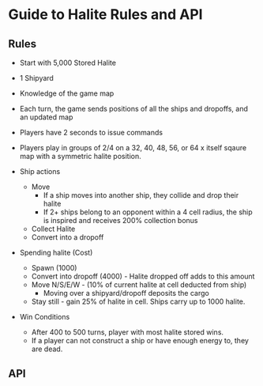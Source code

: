 # Guide to Halite Rules and API

## Rules

* Start with 5,000 Stored Halite
* 1 Shipyard
* Knowledge of the game map
* Each turn, the game sends positions of all the ships and dropoffs, and an updated map
* Players have 2 seconds to issue commands


* Players play in groups of 2/4 on a 32, 40, 48, 56, or 64 x itself sqaure map with a symmetric halite position.

* Ship actions
  * Move
    * If a ship moves into another ship, they collide and drop their halite
    * If 2+ ships belong to an opponent within a 4 cell radius, the ship is inspired and receives 200% collection bonus
  * Collect Halite
  * Convert into a dropoff
  
* Spending halite (Cost)
  * Spawn (1000)
  * Convert into dropoff (4000) - Halite dropped off adds to this amount
  * Move N/S/E/W - (10% of current halite at cell deducted from ship)
    * Moving over a shipyard/dropoff deposits the cargo
  * Stay still - gain 25% of halite in cell. Ships carry up to 1000 halite.
  
* Win Conditions
  * After 400 to 500 turns, player with most halite stored wins.
  * If a player can not construct a ship or have enough energy to, they are dead.
## API
